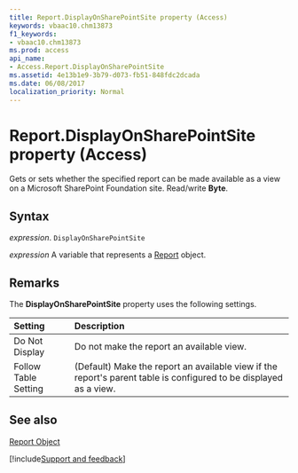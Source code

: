 ```yaml
---
title: Report.DisplayOnSharePointSite property (Access)
keywords: vbaac10.chm13873
f1_keywords:
- vbaac10.chm13873
ms.prod: access
api_name:
- Access.Report.DisplayOnSharePointSite
ms.assetid: 4e13b1e9-3b79-d073-fb51-848fdc2dcada
ms.date: 06/08/2017
localization_priority: Normal
---
```



# Report.DisplayOnSharePointSite property (Access)

Gets or sets whether the specified report can be made available as a view on a Microsoft SharePoint Foundation site. Read/write  **Byte**.


## Syntax

_expression_. `DisplayOnSharePointSite`

_expression_ A variable that represents a [Report](Access.Report.md) object.


## Remarks

The  **DisplayOnSharePointSite** property uses the following settings.



|Setting|Description|
|:-----|:-----|
|Do Not Display|Do not make the report an available view. |
|Follow Table Setting|(Default) Make the report an available view if the report's parent table is configured to be displayed as a view.|

## See also


[Report Object](Access.Report.md)

[!include[Support and feedback](~/includes/feedback-boilerplate.md)]